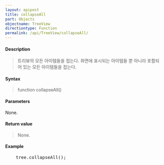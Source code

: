 ```yaml
---
layout: apipost
title: collapseAll
part: Objects
objectname: TreeView
directiontype: Function
permalink: /api/TreeView/collapseAll/
---
```



#### Description

> 트리뷰의 모든 아이템들을 접는다. 화면에 표시되는 아이템들 뿐 아니라 포함되어 있는 모든 아이템들을 접는다.

#### Syntax

> function collapseAll()

#### Parameters

None.

#### Return value

> None.

#### Example

<pre class="prettyprint">
    tree.collapseAll();
</pre>

